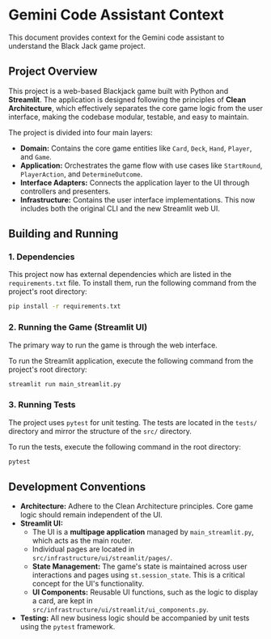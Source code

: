 # Gemini Code Assistant Context

This document provides context for the Gemini code assistant to understand the Black Jack game project.

## Project Overview

This project is a web-based Blackjack game built with Python and **Streamlit**. The application is designed following the principles of **Clean Architecture**, which effectively separates the core game logic from the user interface, making the codebase modular, testable, and easy to maintain.

The project is divided into four main layers:

*   **Domain:** Contains the core game entities like `Card`, `Deck`, `Hand`, `Player`, and `Game`.
*   **Application:** Orchestrates the game flow with use cases like `StartRound`, `PlayerAction`, and `DetermineOutcome`.
*   **Interface Adapters:** Connects the application layer to the UI through controllers and presenters.
*   **Infrastructure:** Contains the user interface implementations. This now includes both the original CLI and the new Streamlit web UI.

## Building and Running

### 1. Dependencies

This project now has external dependencies which are listed in the `requirements.txt` file. To install them, run the following command from the project's root directory:

```bash
pip install -r requirements.txt
```

### 2. Running the Game (Streamlit UI)

The primary way to run the game is through the web interface.

To run the Streamlit application, execute the following command from the project's root directory:

```bash
streamlit run main_streamlit.py
```

### 3. Running Tests

The project uses `pytest` for unit testing. The tests are located in the `tests/` directory and mirror the structure of the `src/` directory.

To run the tests, execute the following command in the root directory:

```bash
pytest
```

## Development Conventions

*   **Architecture:** Adhere to the Clean Architecture principles. Core game logic should remain independent of the UI.
*   **Streamlit UI:**
    *   The UI is a **multipage application** managed by `main_streamlit.py`, which acts as the main router.
    *   Individual pages are located in `src/infrastructure/ui/streamlit/pages/`.
    *   **State Management:** The game's state is maintained across user interactions and pages using `st.session_state`. This is a critical concept for the UI's functionality.
    *   **UI Components:** Reusable UI functions, such as the logic to display a card, are kept in `src/infrastructure/ui/streamlit/ui_components.py`.
*   **Testing:** All new business logic should be accompanied by unit tests using the `pytest` framework.